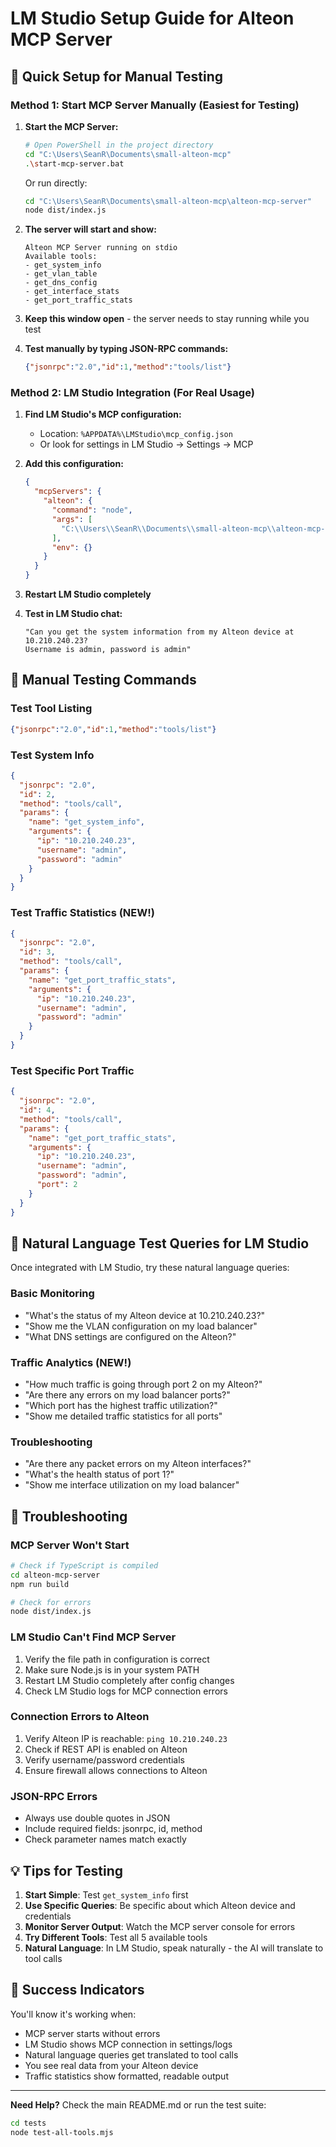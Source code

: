 # LM Studio Setup Guide for Alteon MCP Server

## 🎯 Quick Setup for Manual Testing

### Method 1: Start MCP Server Manually (Easiest for Testing)

1. **Start the MCP Server:**
   ```bash
   # Open PowerShell in the project directory
   cd "C:\Users\SeanR\Documents\small-alteon-mcp"
   .\start-mcp-server.bat
   ```
   
   Or run directly:
   ```bash
   cd "C:\Users\SeanR\Documents\small-alteon-mcp\alteon-mcp-server"
   node dist/index.js
   ```

2. **The server will start and show:**
   ```
   Alteon MCP Server running on stdio
   Available tools:
   - get_system_info
   - get_vlan_table
   - get_dns_config
   - get_interface_stats
   - get_port_traffic_stats
   ```

3. **Keep this window open** - the server needs to stay running while you test

4. **Test manually by typing JSON-RPC commands:**
   ```json
   {"jsonrpc":"2.0","id":1,"method":"tools/list"}
   ```

### Method 2: LM Studio Integration (For Real Usage)

1. **Find LM Studio's MCP configuration:**
   - Location: `%APPDATA%\LMStudio\mcp_config.json`
   - Or look for settings in LM Studio → Settings → MCP

2. **Add this configuration:**
   ```json
   {
     "mcpServers": {
       "alteon": {
         "command": "node",
         "args": [
           "C:\\Users\\SeanR\\Documents\\small-alteon-mcp\\alteon-mcp-server\\dist\\index.js"
         ],
         "env": {}
       }
     }
   }
   ```

3. **Restart LM Studio completely**

4. **Test in LM Studio chat:**
   ```
   "Can you get the system information from my Alteon device at 10.210.240.23? 
   Username is admin, password is admin"
   ```

## 🧪 Manual Testing Commands

### Test Tool Listing
```json
{"jsonrpc":"2.0","id":1,"method":"tools/list"}
```

### Test System Info
```json
{
  "jsonrpc": "2.0",
  "id": 2,
  "method": "tools/call",
  "params": {
    "name": "get_system_info",
    "arguments": {
      "ip": "10.210.240.23",
      "username": "admin",
      "password": "admin"
    }
  }
}
```

### Test Traffic Statistics (NEW!)
```json
{
  "jsonrpc": "2.0",
  "id": 3,
  "method": "tools/call",
  "params": {
    "name": "get_port_traffic_stats",
    "arguments": {
      "ip": "10.210.240.23",
      "username": "admin",
      "password": "admin"
    }
  }
}
```

### Test Specific Port Traffic
```json
{
  "jsonrpc": "2.0",
  "id": 4,
  "method": "tools/call",
  "params": {
    "name": "get_port_traffic_stats",
    "arguments": {
      "ip": "10.210.240.23",
      "username": "admin",
      "password": "admin",
      "port": 2
    }
  }
}
```

## 🎯 Natural Language Test Queries for LM Studio

Once integrated with LM Studio, try these natural language queries:

### Basic Monitoring
- "What's the status of my Alteon device at 10.210.240.23?"
- "Show me the VLAN configuration on my load balancer"
- "What DNS settings are configured on the Alteon?"

### Traffic Analytics (NEW!)
- "How much traffic is going through port 2 on my Alteon?"
- "Are there any errors on my load balancer ports?"
- "Which port has the highest traffic utilization?"
- "Show me detailed traffic statistics for all ports"

### Troubleshooting
- "Are there any packet errors on my Alteon interfaces?"
- "What's the health status of port 1?"
- "Show me interface utilization on my load balancer"

## 🔧 Troubleshooting

### MCP Server Won't Start
```bash
# Check if TypeScript is compiled
cd alteon-mcp-server
npm run build

# Check for errors
node dist/index.js
```

### LM Studio Can't Find MCP Server
1. Verify the file path in configuration is correct
2. Make sure Node.js is in your system PATH
3. Restart LM Studio completely after config changes
4. Check LM Studio logs for MCP connection errors

### Connection Errors to Alteon
1. Verify Alteon IP is reachable: `ping 10.210.240.23`
2. Check if REST API is enabled on Alteon
3. Verify username/password credentials
4. Ensure firewall allows connections to Alteon

### JSON-RPC Errors
- Always use double quotes in JSON
- Include required fields: jsonrpc, id, method
- Check parameter names match exactly

## 💡 Tips for Testing

1. **Start Simple**: Test `get_system_info` first
2. **Use Specific Queries**: Be specific about which Alteon device and credentials
3. **Monitor Server Output**: Watch the MCP server console for errors
4. **Try Different Tools**: Test all 5 available tools
5. **Natural Language**: In LM Studio, speak naturally - the AI will translate to tool calls

## 🎉 Success Indicators

You'll know it's working when:
- MCP server starts without errors
- LM Studio shows MCP connection in settings/logs
- Natural language queries get translated to tool calls
- You see real data from your Alteon device
- Traffic statistics show formatted, readable output

---

**Need Help?** Check the main README.md or run the test suite:
```bash
cd tests
node test-all-tools.mjs
```
